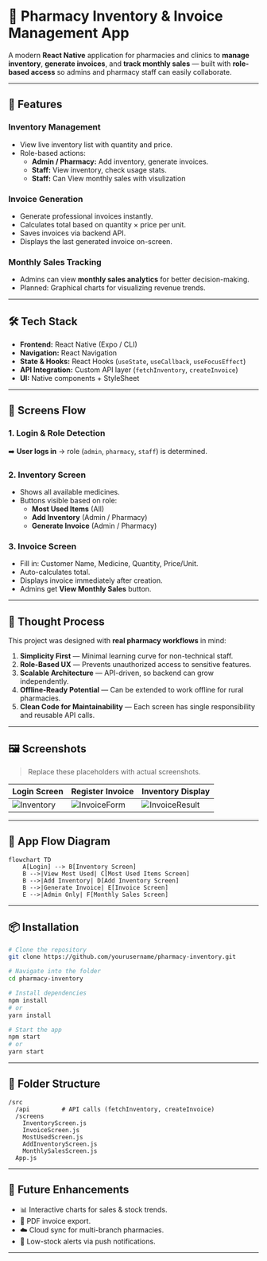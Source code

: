 # 💊 Pharmacy Inventory & Invoice Management App

A modern **React Native** application for pharmacies and clinics to **manage inventory**, **generate invoices**, and **track monthly sales** — built with **role-based access** so admins and pharmacy staff can easily collaborate.

---

## 🚀 Features

### **Inventory Management**
- View live inventory list with quantity and price.
- Role-based actions:  
  - **Admin / Pharmacy:** Add inventory, generate invoices.  
  - **Staff:** View inventory, check usage stats.
  - **Staff:** Can View monthly sales with visulization

### **Invoice Generation**
- Generate professional invoices instantly.
- Calculates total based on quantity × price per unit.
- Saves invoices via backend API.
- Displays the last generated invoice on-screen.

### **Monthly Sales Tracking**
- Admins can view **monthly sales analytics** for better decision-making.
- Planned: Graphical charts for visualizing revenue trends.

---

## 🛠 Tech Stack
- **Frontend:** React Native (Expo / CLI)
- **Navigation:** React Navigation
- **State & Hooks:** React Hooks (`useState`, `useCallback`, `useFocusEffect`)
- **API Integration:** Custom API layer (`fetchInventory`, `createInvoice`)
- **UI:** Native components + StyleSheet

---

## 📱 Screens Flow

### **1. Login & Role Detection**
➡️ **User logs in** → role (`admin`, `pharmacy`, `staff`) is determined.

### **2. Inventory Screen**
- Shows all available medicines.
- Buttons visible based on role:
  - **Most Used Items** (All)
  - **Add Inventory** (Admin / Pharmacy)
  - **Generate Invoice** (Admin / Pharmacy)

### **3. Invoice Screen**
- Fill in: Customer Name, Medicine, Quantity, Price/Unit.
- Auto-calculates total.
- Displays invoice immediately after creation.
- Admins get **View Monthly Sales** button.

---

## 🧠 Thought Process

This project was designed with **real pharmacy workflows** in mind:
1. **Simplicity First** — Minimal learning curve for non-technical staff.
2. **Role-Based UX** — Prevents unauthorized access to sensitive features.
3. **Scalable Architecture** — API-driven, so backend can grow independently.
4. **Offline-Ready Potential** — Can be extended to work offline for rural pharmacies.
5. **Clean Code for Maintainability** — Each screen has single responsibility and reusable API calls.

---

## 🖼 Screenshots

> Replace these placeholders with actual screenshots.

| Login Screen | Register Invoice | Inventory Display |
|------------------|------------------|-----------------|
| ![Inventory](ScreenShots/login.png) | ![InvoiceForm](ScreenShots/register.png) | ![InvoiceResult](ScreenShots/inventory.png) |

---

## 🔄 App Flow Diagram

```mermaid
flowchart TD
    A[Login] --> B[Inventory Screen]
    B -->|View Most Used| C[Most Used Items Screen]
    B -->|Add Inventory| D[Add Inventory Screen]
    B -->|Generate Invoice| E[Invoice Screen]
    E -->|Admin Only| F[Monthly Sales Screen]
```

---

## 📦 Installation

```bash
# Clone the repository
git clone https://github.com/yourusername/pharmacy-inventory.git

# Navigate into the folder
cd pharmacy-inventory

# Install dependencies
npm install
# or
yarn install

# Start the app
npm start
# or
yarn start
```

---

## 🧩 Folder Structure

```
/src
  /api         # API calls (fetchInventory, createInvoice)
  /screens
    InventoryScreen.js
    InvoiceScreen.js
    MostUsedScreen.js
    AddInventoryScreen.js
    MonthlySalesScreen.js
  App.js
```

---

## 🔮 Future Enhancements
- 📊 Interactive charts for sales & stock trends.
- 📄 PDF invoice export.
- ☁️ Cloud sync for multi-branch pharmacies.
- 🔔 Low-stock alerts via push notifications.

---

